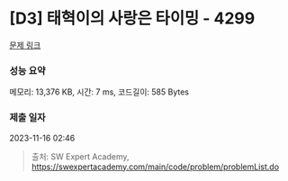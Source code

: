 # [D3] 태혁이의 사랑은 타이밍 - 4299 

[문제 링크](https://swexpertacademy.com/main/code/problem/problemDetail.do?contestProbId=AWLv6mx6htoDFAVV) 

### 성능 요약

메모리: 13,376 KB, 시간: 7 ms, 코드길이: 585 Bytes

### 제출 일자

2023-11-16 02:46



> 출처: SW Expert Academy, https://swexpertacademy.com/main/code/problem/problemList.do